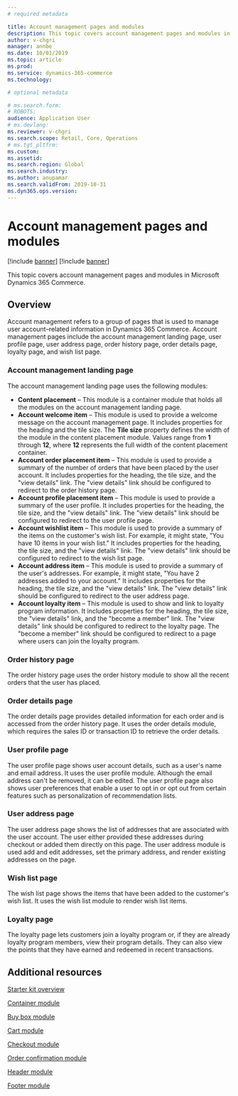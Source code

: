 ```yaml
---
# required metadata

title: Account management pages and modules
description: This topic covers account management pages and modules in Microsoft Dynamics 365 Commerce.
author: v-chgri
manager: annbe
ms.date: 10/01/2019
ms.topic: article
ms.prod: 
ms.service: dynamics-365-commerce
ms.technology: 

# optional metadata

# ms.search.form: 
# ROBOTS: 
audience: Application User
# ms.devlang: 
ms.reviewer: v-chgri
ms.search.scope: Retail, Core, Operations
# ms.tgt_pltfrm: 
ms.custom: 
ms.assetid: 
ms.search.region: Global
ms.search.industry: 
ms.author: anupamar
ms.search.validFrom: 2019-10-31
ms.dyn365.ops.version: 
---
```


# Account management pages and modules

[!include [banner](includes/preview-banner.md)]
[!include [banner](includes/banner.md)]

This topic covers account management pages and modules in Microsoft Dynamics 365 Commerce.

## Overview

Account management refers to a group of pages that is used to manage user account–related information in Dynamics 365 Commerce. Account management pages include the account management landing page, user profile page, user address page, order history page, order details page, loyalty page, and wish list page.

### Account management landing page

The account management landing page uses the following modules:

- **Content placement** – This module is a container module that holds all the modules on the account management landing page.
- **Account welcome item** – This module is used to provide a welcome message on the account management page. It includes properties for the heading and the tile size. The **Tile size** property defines the width of the module in the content placement module. Values range from **1** through **12**, where **12** represents the full width of the content placement container.
- **Account order placement item** – This module is used to provide a summary of the number of orders that have been placed by the user account. It includes properties for the heading, the tile size, and the "view details" link. The "view details" link should be configured to redirect to the order history page.
- **Account profile placement item** – This module is used to provide a summary of the user profile. It includes properties for the heading, the tile size, and the "view details" link. The "view details" link should be configured to redirect to the user profile page.
- **Account wishlist item** – This module is used to provide a summary of the items on the customer's wish list. For example, it might state, "You have 10 items in your wish list." It includes properties for the heading, the tile size, and the "view details" link. The "view details" link should be configured to redirect to the wish list page.
- **Account address item** – This module is used to provide a summary of the user's addresses. For example, it might state, "You have 2 addresses added to your account." It includes properties for the heading, the tile size, and the "view details" link. The "view details" link should be configured to redirect to the user address page.
- **Account loyalty item** – This module is used to show and link to loyalty program information. It includes properties for the heading, the tile size, the "view details" link, and the "become a member" link. The "view details" link should be configured to redirect to the loyalty page. The "become a member" link should be configured to redirect to a page where users can join the loyalty program.

### Order history page

The order history page uses the order history module to show all the recent orders that the user has placed.

### Order details page

The order details page provides detailed information for each order and is accessed from the order history page. It uses the order details module, which requires the sales ID or transaction ID to retrieve the order details.

### User profile page

The user profile page shows user account details, such as a user's name and email address. It uses the user profile module. Although the email address can't be removed, it can be edited. The user profile page also shows user preferences that enable a user to opt in or opt out from certain features such as personalization of recommendation lists. 

### User address page

The user address page shows the list of addresses that are associated with the user account. The user either provided these addresses during checkout or added them directly on  this page. The user address module is used add and edit addresses, set the primary address, and render existing addresses on the page.

### Wish list page

The wish list page shows the items that have been added to the customer's wish list. It uses the wish list module to render wish list items.

### Loyalty page

The loyalty page lets customers join a loyalty program or, if they are already loyalty program members, view their program details. They can also view the points that they have earned and redeemed in recent transactions.

## Additional resources

[Starter kit overview](starter-kit-overview.md)

[Container module](add-container-module.md)

[Buy box module](add-buy-box.md)

[Cart module](add-cart-module.md)

[Checkout module](add-checkout-module.md)

[Order confirmation module](order-confirmation-module.md)

[Header module](author-header-module.md)

[Footer module](author-footer-module.md)
